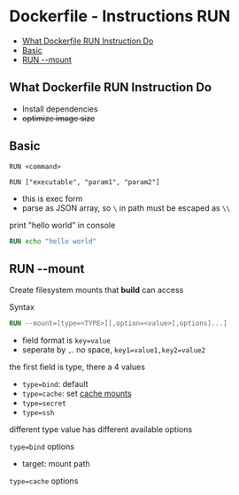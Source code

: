 # Dockerfile - Instructions RUN

* [What Dockerfile RUN Instruction Do](#what-dockerfile-run-instruction-do)
* [Basic](#basic)
* [RUN --mount](#run---mount)

## What Dockerfile RUN Instruction Do

- Install dependencies
- ~~optimize image size~~

## Basic

`RUN <command>`

`RUN ["executable", "param1", "param2"]`

- this is exec form
- parse as JSON array, so `\` in path must be escaped as `\\`

print "hello world" in console

```dockerfile
RUN echo "hello world"
```

## RUN --mount

Create filesystem mounts that **build** can access

Syntax

```dockerfile
RUN --mount=[type=<TYPE>][,option=<value>[,options]...]
```

- field format is `key=value`
- seperate by `,`. no space, `key1=value1,key2=value2`

the first field is type, there a 4 values

- `type=bind`: default
- `type=cache`: set [cache mounts](docker-cache-mounts.md)
- `type=secret`
- `type=ssh`

different type value has different available options

`type=bind` options

- target: mount path 

`type=cache` options



